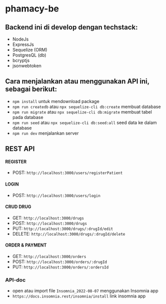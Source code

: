 # phamacy-be

## Backend ini di develop dengan techstack:

-   NodeJs
-   ExpressJs
-   Sequelize (ORM)
-   PostgresQL (db)
-   bcryptjs
-   jsonwebtoken

## Cara menjalankan atau menggunakan API ini, sebagai berikut:

-   `npm install` untuk mendownload package
-   `npm run createdb` atau `npx sequelize-cli db:create` membuat database
-   `npm run migrate` atau `npx sequelize-cli db:migrate` membuat tabel pada database
-   `npm run seed` atau `npx sequelize-cli db:seed:all` seed data ke dalam database
-   `npm run dev` menjalankan server

## REST API

#### REGISTER

-   POST: `http://localhost:3000/users/registerPatient`

#### LOGIN

-   POST: `http://localhost:3000/users/login`

#### CRUD DRUG

-   GET: `http://localhost:3000/drugs`
-   POST: `http://localhost:3000/drugs`
-   PUT: `http://localhost:3000/drugs/:drugId/edit`
-   DELETE: `http://localhost:3000/drugs/:drugId/delete`

#### ORDER & PAYMENT

-   GET: `http://localhost:3000/orders`
-   POST: `http://localhost:3000/orders/:drugId`
-   PUT: `http://localhost:3000/orders/:ordersId`

### API-doc

-   open atau import file `Insomnia_2022-08-07` menggunakan Insomnia app
-   `https://docs.insomnia.rest/insomnia/install` link insomnia app
